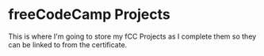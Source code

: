 # freeCodeCamp Projects
This is where I'm going to store my fCC Projects as I complete them so they can be linked to from the certificate.